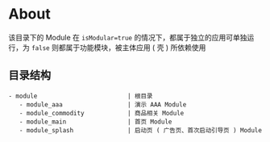 # About

该目录下的 Module 在 `isModular=true` 的情况下，都属于独立的应用可单独运行，为 `false` 则都属于功能模块，被主体应用 ( 壳 ) 所依赖使用

## 目录结构

```
- module                         | 根目录
   - module_aaa                  | 演示 AAA Module
   - module_commodity            | 商品相关 Module
   - module_main                 | 首页 Module
   - module_splash               | 启动页 ( 广告页、首次启动引导页 ) Module
```